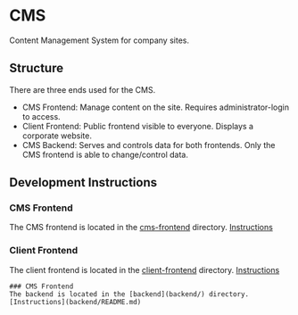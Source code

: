 # CMS
Content Management System for company sites.

## Structure
There are three ends used for the CMS.  
- CMS Frontend: Manage content on the site. Requires administrator-login to access.
- Client Frontend: Public frontend visible to everyone. Displays a corporate website.
- CMS Backend: Serves and controls data for both frontends. Only the CMS frontend is able to change/control data.

## Development Instructions
### CMS Frontend
The CMS frontend is located in the [cms-frontend](cms-frontend/) directory.
[Instructions](cms-frontend/README.md)

### Client Frontend
The client frontend is located in the [client-frontend](client-frontend/) directory.
[Instructions](client-frontend/README.md)
~~~~
### CMS Frontend
The backend is located in the [backend](backend/) directory.
[Instructions](backend/README.md)